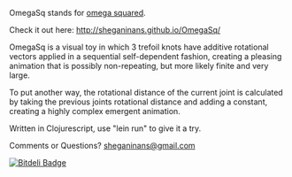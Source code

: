 OmegaSq stands for [omega squared](https://en.wikipedia.org/wiki/Surreal_number).

Check it out here: http://sheganinans.github.io/OmegaSq/

OmegaSq is a visual toy in which 3 trefoil knots have additive rotational vectors applied in a sequential self-dependent fashion, creating a pleasing animation that is possibly non-repeating, but more likely finite and very large.

To put another way, the rotational distance of the current joint is calculated by taking the previous joints rotational distance and adding a constant, creating a highly complex emergent animation.

Written in Clojurescript, use "lein run" to give it a try.

Comments or Questions? sheganinans@gmail.com


[![Bitdeli Badge](https://d2weczhvl823v0.cloudfront.net/sheganinans/omegasq/trend.png)](https://bitdeli.com/free "Bitdeli Badge")

